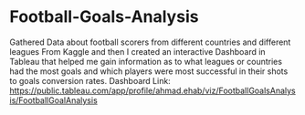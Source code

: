 # Football-Goals-Analysis
Gathered Data about football scorers from different countries and different leagues From Kaggle and then I created an interactive Dashboard in Tableau that helped me gain information as to what leagues or countries had the most goals and which players were most successful in their shots to goals conversion rates.
Dashboard Link: https://public.tableau.com/app/profile/ahmad.ehab/viz/FootballGoalsAnalysis/FootballGoalAnalysis
